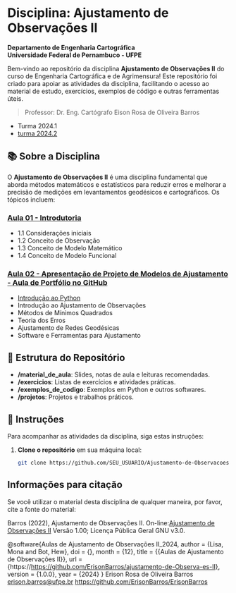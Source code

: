 
# Disciplina: Ajustamento de Observações II

**Departamento de Engenharia Cartográfica**  
**Universidade Federal de Pernambuco - UFPE**  

Bem-vindo ao repositório da disciplina **Ajustamento de Observações II** do curso de Engenharia Cartográfica e de Agrimensura! Este repositório foi criado para apoiar as atividades da disciplina, facilitando o acesso ao material de estudo, exercícios, exemplos de código e outras ferramentas úteis.
> Professor:
> Dr. Eng. Cartógrafo Eison Rosa de Oliveira Barros
-  Turma 2024.1
- [turma 2024.2](https://classroom.google.com/c/Njg2NzgyNTM3MDQz?cjc=e6ezcat)

## 📚 Sobre a Disciplina

O **Ajustamento de Observações II** é uma disciplina fundamental que aborda métodos matemáticos e estatísticos para reduzir erros e melhorar a precisão de medições em levantamentos geodésicos e cartográficos. Os tópicos incluem:

### [Aula 01 - Introdutoria ](https://classroom.google.com/c/Njg2NzgyNTM3MDQz/m/Njg2NzgyNTM3MDY3/details)
  - 1.1 Considerações iniciais
  - 1.2 Conceito de Observação
  - 1.3 Conceito de Modelo Matemático
  - 1.4 Conceito de Modelo Funcional

### [Aula 02 - Apresentação de Projeto de Modelos de Ajustamento  - Aula de Portfólio no GitHub](https://docs.google.com/presentation/d/1s-3H4KjD3zZMPw6OtFA0ayA2COx_Xw5I__Z233ZmRKY/edit?usp=sharing)


- [Introdução ao Python ](https://classroom.google.com/w/Njg2NzgyNTM3MDQz/tc/Njg2NzgyNTM3MDYw)
- Introdução ao Ajustamento de Observações
- Métodos de Mínimos Quadrados
- Teoria dos Erros
- Ajustamento de Redes Geodésicas
- Software e Ferramentas para Ajustamento

## 📂 Estrutura do Repositório

- **/material_de_aula**: Slides, notas de aula e leituras recomendadas.
- **/exercicios**: Listas de exercícios e atividades práticas.
- **/exemplos_de_codigo**: Exemplos em Python e outros softwares.
- **/projetos**: Projetos e trabalhos práticos.

## 📌 Instruções

Para acompanhar as atividades da disciplina, siga estas instruções:

1. **Clone o repositório** em sua máquina local:
   ```bash
   git clone https://github.com/SEU_USUARIO/Ajustamento-de-Observacoes.git

   
## Informações para citação
Se você utilizar o material desta disciplina de qualquer maneira, por favor, cite a fonte do material:

Barros (2022), Ajustamento de Observações II. On-line:[Ajustamento de Observações II](https://github.com/ErisonBarros/ajustamento-de-Observa-es-II) Versão 1.00; Licença Pública Geral GNU v3.0.

@software{Aulas de Ajustamento de Observações II_2024,
  author = {Lisa, Mona and Bot, Hew},
  doi = {},
  month = {12},
  title = {{Aulas de Ajustamento de Observações II}},
  url = {https://https://github.com/ErisonBarros/ajustamento-de-Observa-es-II},
  version = {1.0.0},
  year = {2024}
}
Erison Rosa de Oliveira Barros
erison.barros@ufpe.br
https://github.com/ErisonBarros/ErisonBarros
